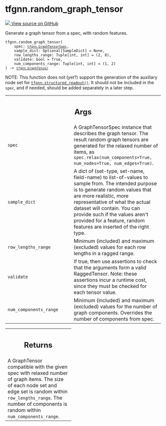# tfgnn.random_graph_tensor

<!-- Insert buttons and diff -->

<a target="_blank" href="https://github.com/tensorflow/gnn/tree/master/tensorflow_gnn/graph/graph_tensor_random.py#L149-L294">
<img src="https://www.tensorflow.org/images/GitHub-Mark-32px.png" /> View source
on GitHub </a>

Generate a graph tensor from a spec, with random features.

<pre class="devsite-click-to-copy prettyprint lang-py tfo-signature-link">
<code>tfgnn.random_graph_tensor(
    spec: <a href="../tfgnn/GraphTensorSpec.md"><code>tfgnn.GraphTensorSpec</code></a>,
    sample_dict: Optional[SampleDict] = None,
    row_lengths_range: Tuple[int, int] = (2, 8),
    validate: bool = True,
    num_components_range: Tuple[int, int] = (1, 2)
) -> <a href="../tfgnn/GraphTensor.md"><code>tfgnn.GraphTensor</code></a>
</code></pre>

<!-- Placeholder for "Used in" -->

NOTE: This function does not (yet?) support the generation of the auxiliary node
set for
<a href="../tfgnn/structured_readout.md"><code>tfgnn.structured_readout()</code></a>.
It should not be included in the `spec`, and if needed, should be added
separately in a later step.

<!-- Tabular view -->
 <table class="responsive fixed orange">
<colgroup><col width="214px"><col></colgroup>
<tr><th colspan="2"><h2 class="add-link">Args</h2></th></tr>

<tr>
<td>
<code>spec</code><a id="spec"></a>
</td>
<td>
A GraphTensorSpec instance that describes the graph tensor. The result
random graph tensors are generated for the relaxed number of items, as
<code>spec.relax(num_components=True, num_nodes=True, num_edges=True)</code>.
</td>
</tr><tr>
<td>
<code>sample_dict</code><a id="sample_dict"></a>
</td>
<td>
A dict of (set-type, set-name, field-name) to list-of-values to
sample from. The intended purpose is to generate random values that are
more realistic, more representative of what the actual dataset will
contain. You can provide such if the values aren't provided for a feature,
random features are inserted of the right type.
</td>
</tr><tr>
<td>
<code>row_lengths_range</code><a id="row_lengths_range"></a>
</td>
<td>
Minimum (included) and maximum (excluded) values for each
row lengths in a ragged range.
</td>
</tr><tr>
<td>
<code>validate</code><a id="validate"></a>
</td>
<td>
If true, then use assertions to check that the arguments form a
valid RaggedTensor. Note: these assertions incur a runtime cost, since
they must be checked for each tensor value.
</td>
</tr><tr>
<td>
<code>num_components_range</code><a id="num_components_range"></a>
</td>
<td>
Minimum (included) and maximum (excluded) values for
the number of graph components. Overrides the number of components
from spec.
</td>
</tr>
</table>

<!-- Tabular view -->

 <table class="responsive fixed orange">
<colgroup><col width="214px"><col></colgroup>
<tr><th colspan="2"><h2 class="add-link">Returns</h2></th></tr>
<tr class="alt">
<td colspan="2">
A GraphTensor compatible with the given spec with relaxed number of graph
items. The size of each node set and edge set is random within
<code>row_lengths_range</code>. The number of components is random within
<code>num_components_range</code>.
</td>
</tr>

</table>


